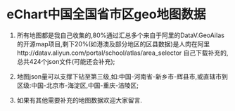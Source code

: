 eChart中国全国省市区geo地图数据
===

1. 所有地图都是我自己收集的,80%通过汇总多个来自于阿里的DataV.GeoAiIas的开源map项目,剩下20%(如港澳及部分地区的区县数据)是人肉在阿里http://datav.aliyun.com/portal/school/atlas/area_selector 自己下载补充的, 总共424个json文件(可能还会补充);

2. 地图json量可以支撑下钻至第三级,如:中国-河南省-新乡市-辉县市,或直辖市到区级:中国-北京市-海淀区,中国-重庆-涪陵区;

3. 如果有其他需要补充的地图数据欢迎大家留言.
